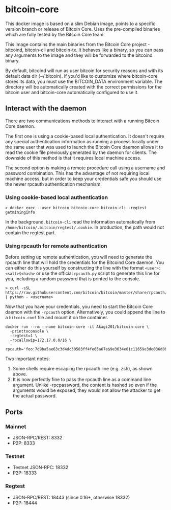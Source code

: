 # bitcoin-core

This docker image is based on a slim Debian image, points to a specific version branch or release of Bitcoin Core. Uses the pre-compiled binaries which are fully tested by the Bitcoin Core team.

This image contains the main binaries from the Bitcoin Core project - bitcoind, bitcoin-cli and bitcoin-tx. It behaves like a binary, so you can pass any arguments to the image and they will be forwarded to the bitcoind binary.

By default, bitcoind will run as user bitcoin for security reasons and with its default data dir (~/.bitcoin). If you'd like to customize where bitcoin-core stores its data, you must use the BITCOIN_DATA environment variable. The directory will be automatically created with the correct permissions for the bitcoin user and bitcoin-core automatically configured to use it.

## Interact with the daemon

There are two communications methods to interact with a running Bitcoin Core daemon.

The first one is using a cookie-based local authentication. It doesn't require any special authentication information as running a process locally under the same user that was used to launch the Bitcoin Core daemon allows it to read the cookie file previously generated by the daemon for clients. The downside of this method is that it requires local machine access.

The second option is making a remote procedure call using a username and password combination. This has the advantage of not requiring local machine access, but in order to keep your credentials safe you should use the newer rpcauth authentication mechanism.

### Using cookie-based local authentication

```
> docker exec --user bitcoin bitcoin-core bitcoin-cli -regtest getmininginfo
```

In the background, `bitcoin-cli` read the information automatically from `/home/bitcoin/.bitcoin/regtest/.cookie`. In production, the path would not contain the regtest part.

### Using rpcauth for remote authentication

Before setting up remote authentication, you will need to generate the rpcauth line that will hold the credentials for the Bitcoind Core daemon. You can either do this yourself by constructing the line with the format `<user>:<salt>$<hash>` or use the official `rpcauth.py` script to generate this line for you, including a random password that is printed to the console.

```
> curl -sSL https://raw.githubusercontent.com/bitcoin/bitcoin/master/share/rpcauth/rpcauth.py | python - <username>
```

Now that you have your credentials, you need to start the Bitcoin Core daemon with the `-rpcauth` option. Alternatively, you could append the line to a `bitcoin.conf` file and mount it on the container.

```
docker run --rm --name bitcoin-core -it Akagi201/bitcoin-core \
  -printtoconsole \
  -regtest=1 \
  -rpcallowip=172.17.0.0/16 \
  -rpcauth='foo:7d9ba5ae63c3d4dc30583ff4fe65a67e$9e3634e81c11659e3de036d0bf88f89cd169c1039e6e09607562d54765c649cc'
```

Two important notes:

  1. Some shells require escaping the rpcauth line (e.g. zsh), as shown above.
  2. It is now perfectly fine to pass the rpcauth line as a command line argument. Unlike -rpcpassword, the content is hashed so even if the arguments would be exposed, they would not allow the attacker to get the actual password.

## Ports

### Mainnet
* JSON-RPC/REST: 8332
* P2P: 8333

### Testnet
* Testnet JSON-RPC: 18332
* P2P: 18333

### Regtest
* JSON-RPC/REST: 18443 (since 0.16+, otherwise 18332)
* P2P: 18444
